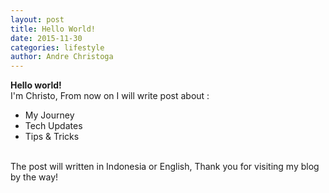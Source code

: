 ```yaml
---
layout: post
title: Hello World!
date: 2015-11-30
categories: lifestyle
author: Andre Christoga
---
```


**Hello world!**
<br>
I'm Christo,
From now on I will write post about :

* My Journey
* Tech Updates
* Tips & Tricks

<br>
The post will written in Indonesia or English,
Thank you for visiting my blog by the way!
